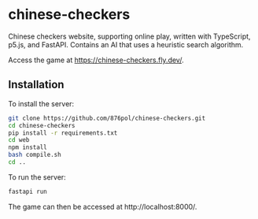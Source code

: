 # chinese-checkers

Chinese checkers website, supporting online play, written with TypeScript, p5.js, and FastAPI. Contains an AI that uses a heuristic search algorithm.

Access the game at https://chinese-checkers.fly.dev/.

## Installation

To install the server:

```bash
git clone https://github.com/876pol/chinese-checkers.git
cd chinese-checkers
pip install -r requirements.txt
cd web
npm install
bash compile.sh
cd ..
```

To run the server:

```bash
fastapi run
```

The game can then be accessed at http://localhost:8000/.
